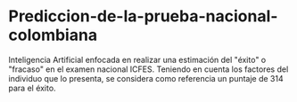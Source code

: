 # Prediccion-de-la-prueba-nacional-colombiana
Inteligencia Artificial enfocada en realizar una estimación del "éxito" o "fracaso" en el examen nacional ICFES. Teniendo en cuenta los factores del individuo que lo presenta, se considera como referencia un puntaje de 314 para el éxito.
